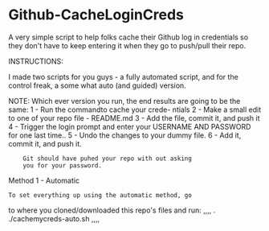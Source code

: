 # Github-CacheLoginCreds

A very simple script to help folks cache their
Github log in credentials so they don't have to
keep entering it when they go to push/pull their
repo.

INSTRUCTIONS:

I made two scripts for you guys - a fully automated
script, and for the control freak, a some what auto
(and guided) version.

NOTE:	Which ever version you run, the end results
		are going to be the same:
			1 - Run the commandto cache your crede-
			    ntials
			2 - Make a small edit to one of your repo
			    file - README.md
			3 - Add the file, commit it, and push it
			4 - Trigger the login prompt and enter 
			    your USERNAME AND PASSWORD for one
				last time..
			5 - Undo the changes to your dummy file.
			6 - Add it, commit it, and push it.

		Git should have puhed your repo with out asking
		you for your password.


Method 1 - Automatic
	
	To set everything up using the automatic method, go
to where you cloned/downloaded this repo's files and run:
,,,,
. ./cachemycreds-auto.sh
,,,,

